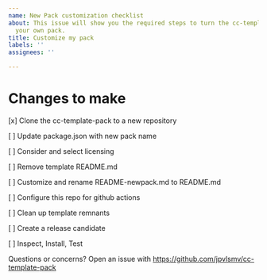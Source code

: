 ```yaml
---
name: New Pack customization checklist
about: This issue will show you the required steps to turn the cc-template-pack into
  your own pack.
title: Customize my pack
labels: ''
assignees: ''

---
```


# Changes to make

[x] Clone the cc-template-pack to a new repository

[ ] Update package.json with new pack name

[ ] Consider and select licensing

[ ] Remove template README.md

[ ] Customize and rename README-newpack.md to README.md

[ ] Configure this repo for github actions

[ ] Clean up template remnants

[ ] Create a release candidate

[ ] Inspect, Install, Test

Questions or concerns?  Open an issue with https://github.com/jpvlsmv/cc-template-pack
